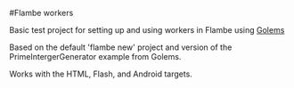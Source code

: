 #Flambe workers

Basic test project for setting up and using workers in Flambe using [Golems](https://github.com/Rezmason/Golems)

Based on the default 'flambe new' project and version of the PrimeIntergerGenerator example from Golems.

Works with the HTML, Flash, and Android targets.